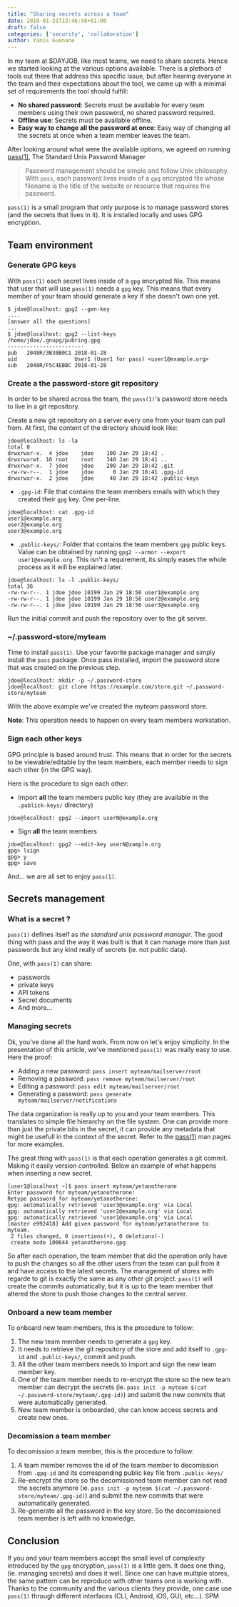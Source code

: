 ```yaml
---
title: "Sharing secrets across a team"
date: 2018-01-31T13:46:58+01:00
draft: false
categories: ['security', 'collaboration']
author: Yanis Guenane
---
```


In my team at $DAYJOB, like most teams, we need to share secrets. Hence we started looking at the various options available. There is a plethora of tools out there that address this specific issue, but after hearing everyone in the team and their expectations about the tool, we came up with a minimal set of requirements the tool should fulfill:

  * **No shared password**: Secrets must be available for every team members using their own password, no shared password required.
  * **Offline use**: Secrets must be available offline.
  * **Easy way to change all the password at once**: Easy way of changing all the secrets at once when a team member leaves the team.

<!--more-->

After looking around what were the available options, we agreed on running [pass(1)](http://www.passwordstore.org/), The Standard Unix Password Manager

> Password management should be simple and follow Unix philosophy. With `pass`, each password lives inside of a `gpg` encrypted file whose filename is the title of the website or resource that requires the password.

`pass(1)` is a small program that only purpose is to manage password stores (and the secrets that lives in it). It is installed locally and uses GPG encryption.

## Team environment

### Generate GPG keys

With `pass(1)` each secret lives inside of a `gpg` encrypted file. This means that user that will use `pass(1)` needs a `gpg` key. This means that every member of your team should generate a key if she doesn't own one yet.

```shell
$ jdoe@localhost: gpg2 --gen-key
....
[answer all the questions]
...
$ jdoe@localhost: gpg2 --list-keys
/home/jdoe/.gnupg/pubring.gpg
------------------------
pub   2048R/3B30B0C1 2018-01-28
uid                  User1 (User1 for pass) <user1@example.org>
sub   2048R/F5C4EBBC 2018-01-28
```

### Create a the password-store git repository

In order to be shared across the team, the `pass(1)`'s password store needs to live in a git repository.

Create a new git repository on a server every one from your team can pull from. At first, the content of the directory should look like:

```shell
jdoe@localhost: ls -la
total 0
drwxrwxr-x.  4 jdoe    jdoe    100 Jan 29 18:42 .
drwxrwxrwt. 16 root    root    340 Jan 29 18:41 ..
drwxrwxr-x.  7 jdoe    jdoe    200 Jan 29 18:42 .git
-rw-rw-r--.  1 jdoe    jdoe      0 Jan 29 18:41 .gpg-id
drwxrwxr-x.  2 jdoe    jdoe     40 Jan 29 18:42 .public-keys
```

  * `.gpg-id`: File that contains the team members emails with which they created their `gpg`  key. One per-line.

```shell
jdoe@localhost: cat .gpg-id
user1@example.org
user2@example.org
user3@example.org
```

  * `.public-keys/`: Folder that contains the team members `gpg` public keys. Value can be obtained by running `gpg2 --armor --export user1@example.org`. This isn't a requirement, its simply eases the whole process as it will be explained later.

```shell
jdoe@localhost: ls -l .public-keys/
total 36
-rw-rw-r--. 1 jdoe jdoe 10199 Jan 29 18:56 user1@example.org
-rw-rw-r--. 1 jdoe jdoe 10199 Jan 29 18:56 user2@example.org
-rw-rw-r--. 1 jdoe jdoe 10199 Jan 29 18:56 user3@example.org
```

Run the initial commit and push the repository over to the git server.

### ~/.password-store/myteam

Time to install `pass(1)`. Use your favorite package manager and simply install the `pass` package. Once pass installed, import the password store that was created on the previous step.

```shell
jdoe@localhost: mkdir -p ~/.password-store
jdoe@localhost: git clone https://example.com/store.git ~/.password-store/myteam
```

With the above example we've created the *myteam* password store.

**Note**: This operation needs to happen on every team members workstation.

### Sign each other keys

GPG principle is based around trust. This means that in order for the secrets to be viewable/editable by the team members, each member needs to sign each other (in the GPG way).

Here is the procedure to sign each other:

  * Import **all** the team members public key (they are available in the `.publick-keys/` directory)

```shell
jdoe@localhost: gpg2 --import userN@example.org
```

  * Sign **all** the team members

```shell
jdoe@localhost: gpg2 --edit-key userN@xample.org
gpg> lsign
gpg> y
gpg> save
```

And... we are all set to enjoy `pass(1)`.

## Secrets management

### What is a secret ?

`pass(1)` defines itself as *the standard unix password manager*. The good thing with pass and the way it was built is that it can manage more than just passwords but any kind really of secrets (ie. not public data).

One, with `pass(1)` can share:

  * passwords
  * private keys
  * API tokens
  * Secret documents
  * And more...

### Managing secrets

Ok, you've done all the hard work. From now on let's enjoy simplicity. In the presentation of this article, we've mentioned `pass(1)` was really easy to use. Here the proof:

  * Adding a new password: `pass insert myteam/mailserver/root`
  * Removing a password: `pass remove myteam/mailserver/root`
  * Editing a password: `pass edit myteam/mailserver/root`
  * Generating a password: `pass generate myteam/mailserver/notifications`

The data organization is really up to you and your team members. This translates to simple file hierarchy on the file system. One can provide more than just the private bits in the secret, it can provide any metadata that might be usefull in the context of the secret.
Refer to the [pass(1)](https://git.zx2c4.com/password-store/about/) man pages for more examples.

The great thing with `pass(1)` is that each operation generates a git commit. Making it easily version controlled. Below an example of what happens when inserting a new secret.

```shell
[user1@localhost ~]$ pass insert myteam/yetanotherone
Enter password for myteam/yetanotherone:
Retype password for myteam/yetanotherone:
gpg: automatically retrieved 'user3@example.org' via Local
gpg: automatically retrieved 'user2@example.org' via Local
gpg: automatically retrieved 'user1@example.org' via Local
[master e992418] Add given password for myteam/yetanotherone to myteam.
 2 files changed, 0 insertions(+), 0 deletions(-)
 create mode 100644 yetanotherone.gpg
```

So after each operation, the team member that did the operation only have to push the changes so all the other users from the team can pull from it and have access to the latest secrets.
The management of stores with regarde to git is exactly the same as any other git project. `pass(1)` will create the commits automatically, but it is up to the team member that altered the store to push those changes to the central server.

### Onboard a new team member

To onboard new team members, this is the procedure to follow:

  1. The new team member needs to generate a `gpg` key.
  2. It needs to retrieve the git repository of the store and add itself to `.gpg-id` and `.public-keys/`, commit and push.
  3. All the other team members needs to import and sign the new team member key.
  4. One of the team member needs to re-encrypt the store so the new team member can decrypt the secrets (ie. `pass init -p myteam $(cat ~/.password-store/myteam/.gpg-id)`) and submit the new commits that were automatically generated.
  5. New team member is onboarded, she can know access secrets and create new ones.


### Decomission a team member

To decomission a team member, this is the procedure to follow:

  1. A team member removes the id of the team member to decomission from `.gpg-id` and its corresponding public key file from `.public-keys/`
  2. Re-encrypt the store so the decomissioned team member can not read the secrets anymore (ie. `pass init -p myteam $(cat ~/.password-store/myteam/.gpg-id)`) and submit the new commits that were automatically generated.
  3. Re-generate all the password in the key store. So the decomissioned team member is left with no knowledge.


## Conclusion

If you and your team members accept the small level of complexity introduced by the `gpg` encryption, `pass(1)` is a little gem. It does one thing, (ie. managing secrets) and does it well. Since one can have multiple stores, the same pattern can be reproduce with other teams one is working with. Thanks to the community and the various clients they provide, one case use `pass(1)` through different interfaces (CLI, Android, iOS, GUI, etc...). SPM
